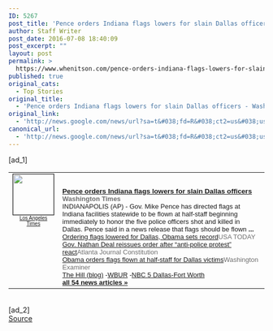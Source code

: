 ```yaml
---
ID: 5267
post_title: 'Pence orders Indiana flags lowers for slain Dallas officers &#8211; Washington Times'
author: Staff Writer
post_date: 2016-07-08 18:40:09
post_excerpt: ""
layout: post
permalink: >
  https://www.whenitson.com/pence-orders-indiana-flags-lowers-for-slain-dallas-officers-washington-times/
published: true
original_cats:
  - Top Stories
original_title:
  - 'Pence orders Indiana flags lowers for slain Dallas officers - Washington Times'
original_link:
  - 'http://news.google.com/news/url?sa=t&#038;fd=R&#038;ct2=us&#038;usg=AFQjCNHLHvHl9BpVeWEgIWIEwkf_y5r7Rw&#038;clid=c3a7d30bb8a4878e06b80cf16b898331&#038;cid=52779153039108&#038;ei=Y_J_V_DOH8bMhAGq5oCgCw&#038;url=http://www.washingtontimes.com/news/2016/jul/8/pence-orders-indiana-flags-lowers-for-slain-dallas/'
canonical_url:
  - 'http://news.google.com/news/url?sa=t&#038;fd=R&#038;ct2=us&#038;usg=AFQjCNHLHvHl9BpVeWEgIWIEwkf_y5r7Rw&#038;clid=c3a7d30bb8a4878e06b80cf16b898331&#038;cid=52779153039108&#038;ei=Y_J_V_DOH8bMhAGq5oCgCw&#038;url=http://www.washingtontimes.com/news/2016/jul/8/pence-orders-indiana-flags-lowers-for-slain-dallas/'
---
```

 [ad_1]
<br><table border="0" cellpadding="2" cellspacing="7" style="vertical-align:top"><tr><td width="80" align="center" valign="top"><font style="font-size:85%;font-family:arial,sans-serif"><a href="http://news.google.com/news/url?sa=t&amp;fd=R&amp;ct2=us&amp;usg=AFQjCNFdJIhxyS61JGES3aBvgxNEQjKngA&amp;clid=c3a7d30bb8a4878e06b80cf16b898331&amp;cid=52779153039108&amp;ei=Y_J_V_DOH8bMhAGq5oCgCw&amp;url=http://www.latimes.com/nation/la-na-dallas-police-shooting-live-texas-flags-lowered-to-half-staff-1467992030-htmlstory.html"><img src="http://www.whenitson.com/wp-content/uploads/2016/07/Pence-orders-Indiana-flags-lowers-for-slain-Dallas-officers-Washington-Times" alt="" border="1" width="80" height="80"><br><font size="-2">Los Angeles Times</font></a></font></td><td valign="top" class="j"><font style="font-size:85%;font-family:arial,sans-serif"><br><div style="padding-top:0.8em"><img alt="" height="1" width="1"></div><div class="lh"><a href="http://news.google.com/news/url?sa=t&amp;fd=R&amp;ct2=us&amp;usg=AFQjCNHLHvHl9BpVeWEgIWIEwkf_y5r7Rw&amp;clid=c3a7d30bb8a4878e06b80cf16b898331&amp;cid=52779153039108&amp;ei=Y_J_V_DOH8bMhAGq5oCgCw&amp;url=http://www.washingtontimes.com/news/2016/jul/8/pence-orders-indiana-flags-lowers-for-slain-dallas/"><b>Pence orders Indiana flags lowers for slain Dallas officers</b></a><br><font size="-1"><b><font color="#6f6f6f">Washington Times</font></b></font><br><font size="-1">INDIANAPOLIS (AP) - Gov. Mike Pence has directed flags at Indiana facilities statewide to be flown at half-staff beginning immediately to honor the five police officers shot and killed in Dallas. Pence said in a news release that flags should be flown <b>...</b></font><br><font size="-1"><a href="http://news.google.com/news/url?sa=t&amp;fd=R&amp;ct2=us&amp;usg=AFQjCNG68jzdaZaK1vpGmrz1jAKlknzygQ&amp;clid=c3a7d30bb8a4878e06b80cf16b898331&amp;cid=52779153039108&amp;ei=Y_J_V_DOH8bMhAGq5oCgCw&amp;url=http://www.usatoday.com/story/news/politics/2016/07/08/obama-orders-flags-lowered-memory-dallas-police/86861466/">Ordering flags lowered for Dallas, Obama sets record</a><font size="-1" color="#6f6f6f">USA TODAY</font></font><br><font size="-1"><a href="http://news.google.com/news/url?sa=t&amp;fd=R&amp;ct2=us&amp;usg=AFQjCNF3wk-eDrB2b5iXHEfRMrDX7qMVLw&amp;clid=c3a7d30bb8a4878e06b80cf16b898331&amp;cid=52779153039108&amp;ei=Y_J_V_DOH8bMhAGq5oCgCw&amp;url=http://www.ajc.com/news/news/state-regional-govt-politics/gov-nathan-deal-orders-flags-flow-at-half-staff-at/nrtj4/">Gov. Nathan Deal reissues order after “anti-police protest” react</a><font size="-1" color="#6f6f6f">Atlanta Journal Constitution</font></font><br><font size="-1"><a href="http://news.google.com/news/url?sa=t&amp;fd=R&amp;ct2=us&amp;usg=AFQjCNEpIEh0lYWndl0fxPQhPWD40KXCMQ&amp;clid=c3a7d30bb8a4878e06b80cf16b898331&amp;cid=52779153039108&amp;ei=Y_J_V_DOH8bMhAGq5oCgCw&amp;url=http://www.washingtonexaminer.com/obama-orders-flags-flown-at-half-staff-for-dallas-victims/article/2595988">Obama orders flags flown at half-staff for Dallas victims</a><font size="-1" color="#6f6f6f">Washington Examiner</font></font><br><font size="-1" class="p"><a href="http://news.google.com/news/url?sa=t&amp;fd=R&amp;ct2=us&amp;usg=AFQjCNGyWgNdqMEUkwhiy5wvzJrbvKN3TQ&amp;clid=c3a7d30bb8a4878e06b80cf16b898331&amp;cid=52779153039108&amp;ei=Y_J_V_DOH8bMhAGq5oCgCw&amp;url=http://thehill.com/blogs/blog-briefing-room/news/287010-obama-orders-flags-at-half-staff-after-dallas-shooting">The Hill (blog)</a>&nbsp;-<a href="http://news.google.com/news/url?sa=t&amp;fd=R&amp;ct2=us&amp;usg=AFQjCNE--nQpztF1R00DKx4HmlyY4cT45w&amp;clid=c3a7d30bb8a4878e06b80cf16b898331&amp;cid=52779153039108&amp;ei=Y_J_V_DOH8bMhAGq5oCgCw&amp;url=http://www.wbur.org/news/2016/07/08/boston-reacts-dallas">WBUR</a>&nbsp;-<a href="http://news.google.com/news/url?sa=t&amp;fd=R&amp;ct2=us&amp;usg=AFQjCNFVRl0uYyimXUfduATZphPD5mTYZQ&amp;clid=c3a7d30bb8a4878e06b80cf16b898331&amp;cid=52779153039108&amp;ei=Y_J_V_DOH8bMhAGq5oCgCw&amp;url=http://www.nbcdfw.com/news/local/Flags-Ordered-to-Half-Staff-in-Honor-of-Slain-Dallas-Officers-386020741.html">NBC 5 Dallas-Fort Worth</a></font><br><font class="p" size="-1"><a class="p" href="http://news.google.com/news/more?ncl=dIOF-u1KTv_WzvMNx5TYIKIOXDfBM&amp;authuser=0&amp;ned=us&amp;topic=h"><b>all 54 news articles&nbsp;&raquo;</b></a></font></div></font></td></tr></table>
<br>[ad_2]
<br><a href="http://news.google.com/news/url?sa=t&#038;fd=R&#038;ct2=us&#038;usg=AFQjCNHLHvHl9BpVeWEgIWIEwkf_y5r7Rw&#038;clid=c3a7d30bb8a4878e06b80cf16b898331&#038;cid=52779153039108&#038;ei=Y_J_V_DOH8bMhAGq5oCgCw&#038;url=http://www.washingtontimes.com/news/2016/jul/8/pence-orders-indiana-flags-lowers-for-slain-dallas/">Source </a>